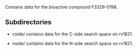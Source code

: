Contains data for the bioactive compound F3329-0198.

## Subdirectories

- cside/ contains data for the C-side search space on rv1821.

- nside/ contains data for the N-side search space on rv1821.

